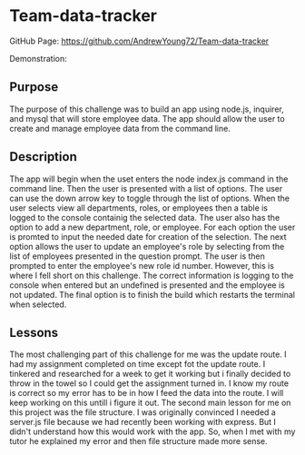 # Team-data-tracker
GitHub Page:
https://github.com/AndrewYoung72/Team-data-tracker

Demonstration:

[
](https://user-images.githubusercontent.com/97897877/169667921-6da36047-1801-4e03-b3c0-fe0f0d7251ef.mp4)
## Purpose
The purpose of this challenge was to build an app using node.js, inquirer, and mysql that will store employee data. The app should allow the user to create and manage employee data from the command line.

## Description
The app will begin when the uset enters the node index.js command in the command line. Then the user is presented with a list of options. The user can use the down arrow key to toggle through the list of options. When the user selects view all departments, roles, or employees then a table is logged to the console containig the selected data. The user also has the option to add a new department, role, or employee. For each option the user is promted to input the needed date for creation of the selection. The next option allows the user to update an employee's role by selecting from the list of employees presented in the question prompt. The user is then prompted to enter the employee's new role id number. However, this is where I fell short on this challenge. The correct information is logging to the console when entered but an undefined is presented and the employee is not updated. The final option is to finish the build which restarts the terminal when selected.

## Lessons

The most challenging part of this challenge for me was the update route. I had my assignment completed on time except fot the update route. I tinkered and researched for a week to get it working but i finally decided to throw in the towel so I could get the assignment turned in. I know my route is correct so my error has to be in how I feed the data into the route. I will keep working on this untill i figure it out. The second main lesson for me on this project was the file structure. I was originally convinced I needed a server.js file because we had recently been working with express. But I didn't understand how this would work with the app. So, when I met with my tutor he explained my error and then file structure made more sense.  
